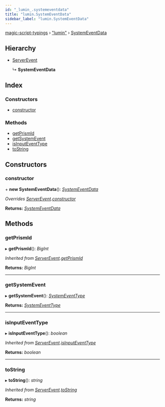 ```yaml
---
id: "_lumin_.systemeventdata"
title: "lumin.SystemEventData"
sidebar_label: "lumin.SystemEventData"
---
```


[magic-script-typings](../index.md) › [&quot;lumin&quot;](../modules/_lumin_.md) › [SystemEventData](_lumin_.systemeventdata.md)

## Hierarchy

* [ServerEvent](_lumin_.serverevent.md)

  ↳ **SystemEventData**

## Index

### Constructors

* [constructor](_lumin_.systemeventdata.md#constructor)

### Methods

* [getPrismId](_lumin_.systemeventdata.md#getprismid)
* [getSystemEvent](_lumin_.systemeventdata.md#getsystemevent)
* [isInputEventType](_lumin_.systemeventdata.md#isinputeventtype)
* [toString](_lumin_.systemeventdata.md#tostring)

## Constructors

###  constructor

\+ **new SystemEventData**(): *[SystemEventData](_lumin_.systemeventdata.md)*

*Overrides [ServerEvent](_lumin_.serverevent.md).[constructor](_lumin_.serverevent.md#constructor)*

**Returns:** *[SystemEventData](_lumin_.systemeventdata.md)*

## Methods

###  getPrismId

▸ **getPrismId**(): *BigInt*

*Inherited from [ServerEvent](_lumin_.serverevent.md).[getPrismId](_lumin_.serverevent.md#getprismid)*

**Returns:** *BigInt*

___

###  getSystemEvent

▸ **getSystemEvent**(): *[SystemEventType](../enums/_lumin_.systemeventtype.md)*

**Returns:** *[SystemEventType](../enums/_lumin_.systemeventtype.md)*

___

###  isInputEventType

▸ **isInputEventType**(): *boolean*

*Inherited from [ServerEvent](_lumin_.serverevent.md).[isInputEventType](_lumin_.serverevent.md#isinputeventtype)*

**Returns:** *boolean*

___

###  toString

▸ **toString**(): *string*

*Inherited from [ServerEvent](_lumin_.serverevent.md).[toString](_lumin_.serverevent.md#tostring)*

**Returns:** *string*